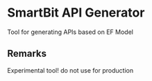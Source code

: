﻿# SmartBit API Generator

Tool for generating APIs based on EF Model

## Remarks

Experimental tool! do not use for production